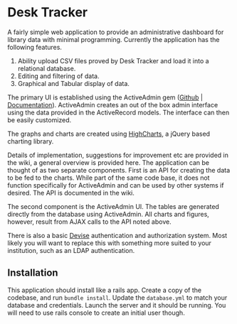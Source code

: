 # Desk Tracker

A fairly simple web application to provide an administrative dashboard for library data with minimal programming. Currently the application
has the following features.

1. Ability upload CSV files proved by Desk Tracker and load it into a relational database.
2. Editing and filtering of data.
3. Graphical and Tabular display of data.

The primary UI is established using the ActiveAdmin gem ([Github](https://github.com/activeadmin/activeadmin) | 
[Documentation](http://activeadmin.info/)). ActiveAdmin creates an out of the box admin interface using the data
provided in the ActiveRecord models. The interface can then be easily customized.

The graphs and charts are created using [HighCharts](http://www.highcharts.com/), a jQuery based charting library.

Details of implementation, suggestions for improvement etc are provided in the wiki, a general overview is provided here. The application
can be thought of as two separate components. First is an API for creating the data to be fed to the charts. While part of the same code 
base, it does not function specifically for ActiveAdmin and can be used by other systems if desired. The API is documented in the wiki.

The second component is the ActiveAdmin UI. The tables are generated directly from the database using ActiveAdmin. All charts and figures,
however, result from AJAX calls to the API noted above. 

There is also a basic [Devise](https://github.com/plataformatec/devise) authentication and authorization system. Most likely you will
want to replace this with something more suited to your institution, such as an LDAP authentication.

## Installation
This application should install like a rails app. Create a copy of the codebase, and run ```bundle install```. Update 
the ```database.yml``` to match your database and credentials. Launch the server and it should be running. You will need to use 
rails console to create an initial user though.
